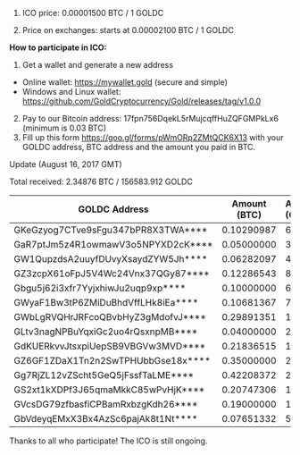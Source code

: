 1. ICO price: 0.00001500 BTC / 1 GOLDC


2. Price on exchanges: starts at 0.00002100 BTC / 1 GOLDC 

**How to participate in ICO:**
1. Get a wallet and generate a new address
- Online wallet: https://mywallet.gold (secure and simple)
- Windows and Linux wallet: https://github.com/GoldCryptocurrency/Gold/releases/tag/v1.0.0
2. Pay to our Bitcoin address: 17fpn756DqekL5rMujcqffHuZQFGMPkLx6 (minimum is 0.03 BTC)
3. Fill up this form https://goo.gl/forms/pWmORp2ZMtQCK6X13 with your GOLDC address, BTC address and the amount you paid in BTC.


Update (August 16, 2017 GMT)

Total received: 2.34876 BTC / 156583.912 GOLDC


| GOLDC Address                      | Amount (BTC) | Amount (GOLDC) |
| ---------------------------------- |:------------:|:-------------- |
| GKeGzyog7CTve9sFgu347bPR8X3TWA**** | 0.10290987   | 6860.658       |
| GaR7ptJm5z4R1owmawV3o5NPYXD2cK**** | 0.05000000   | 3333.33333     |
| GW1QupzdsA2uuyfDUvyXsaydZYW5Jh**** | 0.06282097   | 4188.06467     |
| GZ3zcpX61oFpJ5V4Wc24Vnx37QGy87**** | 0.12286543   | 8191.02867     |
| Gbgu5j62i3xfr7YyjxhiwJu2uqp9xp**** | 0.10000000   | 6666.66667     |
| GWyaF1Bw3tP6ZMiDuBhdVffLHk8iEa**** | 0.10681367   | 7120.91133     |
| GWbLgRVQHrJRFcoQBvbHyZ3gMdofvJ**** | 0.29891351   | 19927.56733    |
| GLtv3nagNPBuYqxiGc2uo4rQsxnpMB**** | 0.04000000   | 2666.66667     |
| GdKUERkvvJtsxpiUepSB9VBGVw3MVD**** | 0.21836515   | 14557.67667    |
| GZ6GF1ZDaX1Tn2n2SwTPHUbbGse18x**** | 0.35000000   | 23333.33333    |
| Gg7RjZL12vZScht5GeQ5jFssfTaLME**** | 0.42208372   | 28138.91333    |
| GS2xt1kXDPf3J65qmaMkkC85wPvHjK**** | 0.20747306   | 13831.53733    |
| GVcsDG79zfbasfiCPBamRxbzgKdh26**** | 0.19000000   | 12666.66667    |
| GbVdeyqEMxX3Bx4AzSc6pajAk8t1Nt**** | 0.07651332   | 5100.888       |

Thanks to all who participate! The ICO is still ongoing.
